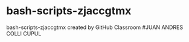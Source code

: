 # bash-scripts-zjaccgtmx
bash-scripts-zjaccgtmx created by GitHub Classroom
#JUAN ANDRES COLLI CUPUL
